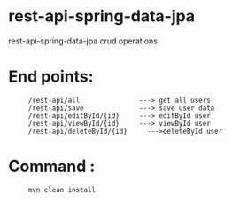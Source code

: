 # rest-api-spring-data-jpa
rest-api-spring-data-jpa crud operations

# End points:
         /rest-api/all               ---> get all users
         /rest-api/save              ---> save user data
         /rest-api/editById/{id}     ---> editById user
         /rest-api/viewById/{id}     ---> viewById user
         /rest-api/deleteById/{id}     --->deleteById user
# Command  :
         mvn clean install
